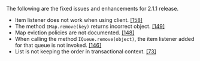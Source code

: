 
The following are the fixed issues and enhancements for 2.1.1 release.

- Item listener does not work when using client. <a href="https://github.com/hazelcast/hazelcast/issues/158" target="_blank">[158]</a>
- The method `IMap.remove(key)` returns incorrect object. <a href="https://github.com/hazelcast/hazelcast/issues/149" target="_blank">[149]</a>
- Map eviction policies are not documented. <a href="https://github.com/hazelcast/hazelcast/issues/148" target="_blank">[148]</a>
- When calling the method `IQueue.remove(object)`, the item listener added for that queue is not invoked. <a href="https://github.com/hazelcast/hazelcast/issues/146" target="_blank">[146]</a>
- List is not keeping the order in transactional context. <a href="https://github.com/hazelcast/hazelcast/issues/73" target="_blank">[73]</a>

